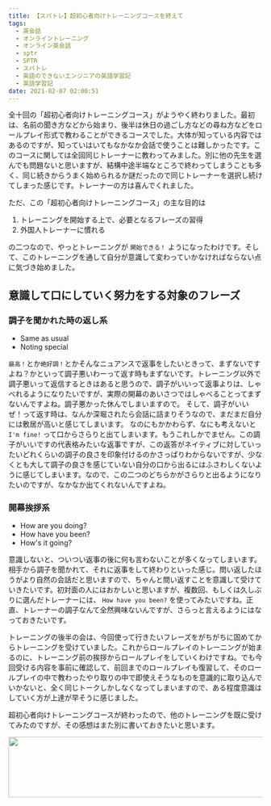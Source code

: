 ```yaml
---
title: 【スパトレ】超初心者向けトレーニングコースを終えて
tags:
  - 英会話
  - オンライントレーニング
  - オンライン英会話
  - sptr
  - SPTR
  - スパトレ
  - 英語のできないエンジニアの英語学習記
  - 英語学習記
date: 2021-02-07 02:00:51
---
```



全十回の「超初心者向けトレーニングコース」がようやく終わりました。最初は、名前の聞き方などから始まり、後半は休日の過ごし方などの尋ね方などをロールプレイ形式で教わることができるコースでした。大体が知っている内容ではあるのですが、知っていはいてもなかなか会話で使うことは難しかったです。このコースに関しては全回同じトレーナーに教わってみました。別に他の先生を選んでも問題ないと思いますが、結構中途半端なところで終わってしまうことも多く、同じ続きからうまく始められるか謎だったので同じトレーナーを選択し続けてしまった感じです。トレーナーの方は喜んでくれました。

ただ、この「超初心者向けトレーニングコース」の主な目的は

1. トレーニングを開始する上で、必要となるフレーズの習得
1. 外国人トレーナーに慣れる

の二つなので、やっとトレーニングが `開始できる！` ようになったわけです。そして、このトレーニングを通して自分が意識して変わっていかなければならない点に気づき始めました。

## 意識して口にしていく努力をする対象のフレーズ

### 調子を聞かれた時の返し系

* Same as usual
* Noting special

`最高！`とか`絶好調！`とかそんなニュアンスで返事をしたいときって、まずないですよね？かといって調子悪いわーって返す時もまずないです。トレーニング以外で調子悪いって返信するときはあると思うので、調子がいいって返事よりは、しゃべれるようになりたいですが、実際の開幕のあいさつではしゃべることってまずないんですよね。調子悪かった休んでしまいますので。
そして、調子がいいぜ！って返す時は、なんか深堀されたら会話に詰まりそうなので、まだまだ自分には敷居が高いと感じてしまいます。
なのにもかかわらず、なにも考えないと `I'm fine!` って口からさらりと出てしまいます。もうこれしかでません。この調子がいいですの代表格みたいな返事ですが、この返答がネイティブに対していったいどれくらいの調子の良さを印象付けるのかさっぱりわからないですが、少なくとも大して調子の良さを感じていない自分の口から出るにはふさわしくないように感じてしまいます。なので、この二つのどちらかがさらりと出るようになりたいのですが、なかなか出てくれないんですよね。

### 開幕挨拶系

* How are you doing?
* How have you been?
* How's it going?

意識しないと、ついつい返事の後に何も言わないことが多くなってしまいます。相手から調子を聞かれて、それに返事をして終わりといった感じ。問い返したほうがより自然の会話だと思いますので、ちゃんと問い返すことを意識して受けていきたいです。初対面の人にはおかしいと思いますが、複数回、もしくは久しぶりに選んだトレーナーには、 `How have you been?` を使ってみたいですね。正直、トレーナーの調子なんて全然興味ないんですが、さらっと言えるようにはなっておきたいです。

トレーニングの後半の会は、今回使って行きたいフレーズをがちがちに固めてからトレーニングを受けていました。これからロールプレイのトレーニングが始まるのに、トレーニング前の挨拶からロールプレイをしていくわけですね。でも今回受ける内容を事前に確認して、前回までのロールプレイも復習して、そのロールプレイの中で教わったやり取りの中で即使えそうなものを意識的に取り込んでいかないと、全く同じトークしかしなくなってしまいますので、ある程度意識はしていく方が上達が早そうに感じました。

超初心者向けトレーニングコースが終わったので、他のトレーニングを既に受けてみたのですが、その感想はまた別に書いておきたいと思います。

<a href="//af.moshimo.com/af/c/click?a_id=2406909&p_id=2409&pc_id=5246&pl_id=31573&guid=ON" rel="nofollow"><img src="//image.moshimo.com/af-img/1881/000000031573.png" width="936" height="120" style="border:none;"></a><img src="//i.moshimo.com/af/i/impression?a_id=2406909&p_id=2409&pc_id=5246&pl_id=31573" width="1" height="1" style="border:none;">